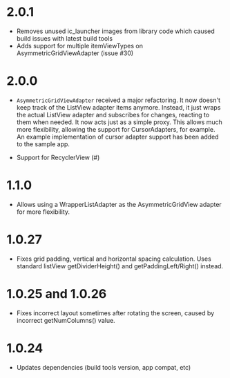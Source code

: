 # 2.0.1

* Removes unused ic_launcher images from library code which caused build issues with latest
build tools
* Adds support for multiple itemViewTypes on AsymmetricGridViewAdapter (issue #30)

# 2.0.0

* `AsymmetricGridViewAdapter` received a major refactoring. It now doesn't keep track of the ListView
adapter items anymore. Instead, it just wraps the actual ListView adapter and subscribes for changes,
reacting to them when needed. It now acts just as a simple proxy. This allows much more flexibility,
allowing the support for CursorAdapters, for example. An example implementation of cursor adapter
support has been added to the sample app.

* Support for RecyclerView (#)

# 1.1.0

* Allows using a WrapperListAdapter as the AsymmetricGridView adapter for more flexibility.

# 1.0.27

* Fixes grid padding, vertical and horizontal spacing calculation. Uses standard listView
getDividerHeight() and getPaddingLeft/Right() instead.

# 1.0.25 and 1.0.26

* Fixes incorrect layout sometimes after rotating the screen,
caused by incorrect getNumColumns() value.

# 1.0.24

* Updates dependencies (build tools version, app compat, etc)